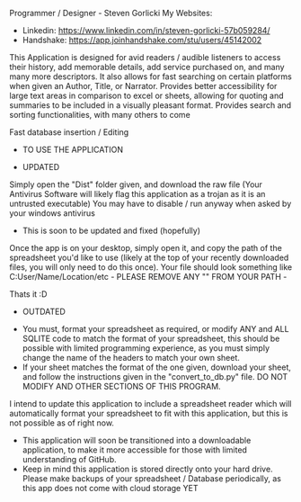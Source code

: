 Programmer / Designer - Steven Gorlicki
My Websites:
* Linkedin: https://www.linkedin.com/in/steven-gorlicki-57b059284/
* Handshake: https://app.joinhandshake.com/stu/users/45142002

This Application is designed for avid readers / audible listeners to access their history, add memorable details, add service purchased on, and many many more descriptors.
It also allows for fast searching on certain platforms when given an Author, Title, or Narrator. 
Provides better accessibility for large text areas in comparison to excel or sheets, allowing for quoting and summaries to be included in a visually pleasant format.
Provides search and sorting functionalities, with many others to come

Fast database insertion / Editing


* TO USE THE APPLICATION

* UPDATED

Simply open the "Dist" folder given, and download the raw file (Your Antivirus Software will likely flag this application as a trojan as it is an untrusted executable) 
You may have to disable / run anyway when asked by your windows antivirus 
- This is soon to be updated and fixed (hopefully)
  
Once the app is on your desktop, simply open it, and copy the path of the spreadsheet you'd like to use (likely at the top of your recently downloaded files, you will only need to do this once). 
Your file should look something like C:User/Name/Location/etc - PLEASE REMOVE ANY "" FROM YOUR PATH - 

Thats it :D





* OUTDATED

- You must, format your spreadsheet as required, or modify ANY and ALL SQLITE code to match the format of your spreadsheet, this should be possible with limited programming experience, as you must simply change the name of the headers to match your own sheet.
- If your sheet matches the format of the one given, download your sheet, and follow the instructions given in the "convert_to_db.py" file. DO NOT MODIFY AND OTHER SECTIONS OF THIS PROGRAM.

I intend to update this application to include a spreadsheet reader which will automatically format your spreadsheet to fit with this application, but this is not possible as of right now. 


* This application will soon be transitioned into a downloadable application, to make it more accessible for those with limited understanding of GitHub. 
* Keep in mind this application is stored directly onto your hard drive. Please make backups of your spreadsheet / Database periodically, as this app does not come with cloud storage YET
